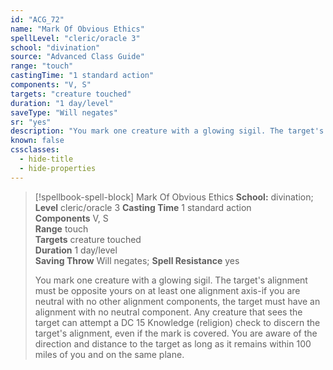```yaml
---
id: "ACG_72"
name: "Mark Of Obvious Ethics"
spellLevel: "cleric/oracle 3"
school: "divination"
source: "Advanced Class Guide"
range: "touch"
castingTime: "1 standard action"
components: "V, S"
targets: "creature touched"
duration: "1 day/level"
saveType: "Will negates"
sr: "yes"
description: "You mark one creature with a glowing sigil. The target's alignment must be opposite yours on at least one alignment axis-if you are neutral with no other alignment components, the target must have an alignment with no neutral component. Any creature that sees the target can attempt a DC 15 Knowledge (religion) check to discern the target's alignment, even if the mark is covered. You are aware of the direction and distance to the target as long as it remains within 100 miles of you and on the same plane."
known: false
cssclasses:
  - hide-title
  - hide-properties
---
```


> [!spellbook-spell-block] Mark Of Obvious Ethics
> **School:** divination; **Level** cleric/oracle 3
> **Casting Time** 1 standard action  
> **Components** V, S  
> **Range** touch  
> **Targets** creature touched  
> **Duration** 1 day/level  
> **Saving Throw** Will negates; **Spell Resistance** yes
> 
> You mark one creature with a glowing sigil. The target's alignment must be opposite yours on at least one alignment axis-if you are neutral with no other alignment components, the target must have an alignment with no neutral component. Any creature that sees the target can attempt a DC 15 Knowledge (religion) check to discern the target's alignment, even if the mark is covered. You are aware of the direction and distance to the target as long as it remains within 100 miles of you and on the same plane.